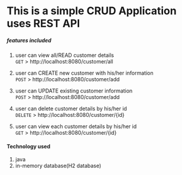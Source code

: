 # This is a simple CRUD Application uses REST API

##### features included

1. user can view all/READ customer details<br/>
`GET` > http://localhost:8080/customer/all

2. user can CREATE new customer with his/her information<br/>
`POST` > http://localhost:8080/customer/add

3. user can UPDATE existing customer information<br/>
`POST` > http://localhost:8080/customer/add

4. user can delete customer details by his/her id<br/>
`DELETE` > http://localhost:8080/customer/{id}

5. user can view each customer details by his/her id<br/>
`GET` > http://localhost:8080/customer/{id}



#### Technology used

1. java
2. in-memory database(H2 database)
